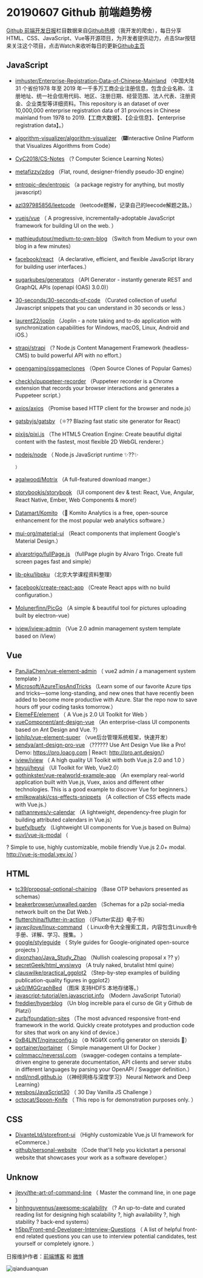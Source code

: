 # 20190607 Github 前端趋势榜

[Github 前端开发日报](http://caibaojian.com/c/news)栏目数据来自[Github热榜](http://news.caibaojian.com/)（我开发的爬虫），每日分享HTML、CSS、JavaScript、Vue等开源项目，为开发者提供动力，点击Star按钮来关注这个项目，点击Watch来收听每日的更新[Github主页](https://github.com/kujian/githubTrending)
## JavaScript

* [imhuster/Enterprise-Registration-Data-of-Chinese-Mainland](https://github.com/imhuster/Enterprise-Registration-Data-of-Chinese-Mainland) （中国大陆 31 个省份1978 年至 2019 年一千多万工商企业注册信息，包含企业名称、注册地址、统一社会信用代码、地区、注册日期、经营范围、法人代表、注册资金、企业类型等详细资料。This repository is an dataset of over 10,000,000 enterprise registration data of 31 provinces in Chinese mainland from 1978 to 2019.【工商大数据】、【企业信息】、【enterprise registration data】。）
* [algorithm-visualizer/algorithm-visualizer](https://github.com/algorithm-visualizer/algorithm-visualizer) （&#x1f386;Interactive Online Platform that Visualizes Algorithms from Code）
* [CyC2018/CS-Notes](https://github.com/CyC2018/CS-Notes) （? Computer Science Learning Notes）
* [metafizzy/zdog](https://github.com/metafizzy/zdog) （Flat, round, designer-friendly pseudo-3D engine）
* [entropic-dev/entropic](https://github.com/entropic-dev/entropic) （a package registry for anything, but mostly javascript）
* [azl397985856/leetcode](https://github.com/azl397985856/leetcode) （leetcode题解，记录自己的leecode解题之路。）
* [vuejs/vue](https://github.com/vuejs/vue) （
        A progressive, incrementally-adoptable JavaScript framework for building UI on the web.
      ）
* [mathieudutour/medium-to-own-blog](https://github.com/mathieudutour/medium-to-own-blog) （Switch from Medium to your own blog in a few minutes）
* [facebook/react](https://github.com/facebook/react) （A declarative, efficient, and flexible JavaScript library for building user interfaces.）
* [sugarkubes/generators](https://github.com/sugarkubes/generators) （API Generator - instantly generate REST and GraphQL APIs (openapi (OAS) 3.0.0)）
* [30-seconds/30-seconds-of-code](https://github.com/30-seconds/30-seconds-of-code) （Curated collection of useful Javascript snippets that you can understand in 30 seconds or less.）
* [laurent22/joplin](https://github.com/laurent22/joplin) （Joplin - a note taking and to-do application with synchronization capabilities for Windows, macOS, Linux, Android and iOS.）
* [strapi/strapi](https://github.com/strapi/strapi) （? Node.js Content Management Framework (headless-CMS) to build powerful API with no effort.）
* [opengaming/osgameclones](https://github.com/opengaming/osgameclones) （Open Source Clones of Popular Games）
* [checkly/puppeteer-recorder](https://github.com/checkly/puppeteer-recorder) （Puppeteer recorder is a Chrome extension that records your browser interactions and generates a Puppeteer script.）
* [axios/axios](https://github.com/axios/axios) （Promise based HTTP client for the browser and node.js）
* [gatsbyjs/gatsby](https://github.com/gatsbyjs/gatsby) （⚛️?? Blazing fast static site generator for React）
* [pixijs/pixi.js](https://github.com/pixijs/pixi.js) （The HTML5 Creation Engine: Create beautiful digital content with the fastest, most flexible 2D WebGL renderer.）
* [nodejs/node](https://github.com/nodejs/node) （
        Node.js JavaScript runtime ✨??✨

      ）
* [agalwood/Motrix](https://github.com/agalwood/Motrix) （A full-featured download manger.）
* [storybookjs/storybook](https://github.com/storybookjs/storybook) （UI component dev &amp; test: React, Vue, Angular, React Native, Ember, Web Components &amp; more!）
* [Datamart/Komito](https://github.com/Datamart/Komito) （&#x1f516; Komito Analytics is a free, open-source enhancement for the most popular web analytics software.）
* [mui-org/material-ui](https://github.com/mui-org/material-ui) （React components that implement Google's Material Design.）
* [alvarotrigo/fullPage.js](https://github.com/alvarotrigo/fullPage.js) （fullPage plugin by Alvaro Trigo. Create full screen pages fast and simple）
* [lib-pku/libpku](https://github.com/lib-pku/libpku) （北京大学课程资料整理）
* [facebook/create-react-app](https://github.com/facebook/create-react-app) （Create React apps with no build configuration.）
* [Molunerfinn/PicGo](https://github.com/Molunerfinn/PicGo) （A simple &amp; beautiful tool for pictures uploading built by electron-vue）
* [iview/iview-admin](https://github.com/iview/iview-admin) （Vue 2.0 admin management system template based on iView）

## Vue

* [PanJiaChen/vue-element-admin](https://github.com/PanJiaChen/vue-element-admin) （
        vue2 admin / a management system template
      ）
* [Microsoft/AzureTipsAndTricks](https://github.com/Microsoft/AzureTipsAndTricks) （Learn some of our favorite Azure tips and tricks—some long-standing, and new ones that have recently been added to become more productive with Azure. Star the repo now to save hours off your coding tasks tomorrow.）
* [ElemeFE/element](https://github.com/ElemeFE/element) （
        A Vue.js 2.0 UI Toolkit for Web
      ）
* [vueComponent/ant-design-vue](https://github.com/vueComponent/ant-design-vue) （An enterprise-class UI components based on Ant Design and Vue. ?）
* [ljphilp/vue-element-super](https://github.com/ljphilp/vue-element-super) （vue后台管理系统框架，快速开发）
* [sendya/ant-design-pro-vue](https://github.com/sendya/ant-design-pro-vue) （??‍???‍? Use Ant Design Vue like a Pro! Demo: <a href="https://pro.loacg.com" rel="nofollow">https://pro.loacg.com</a> | React: <a href="http://pro.ant.design/" rel="nofollow">http://pro.ant.design/</a>）
* [iview/iview](https://github.com/iview/iview) （
        A high quality UI Toolkit with both Vue.js 2.0 and 1.0
      ）
* [heyui/heyui](https://github.com/heyui/heyui) （UI Toolkit for Web, Vue2.0）
* [gothinkster/vue-realworld-example-app](https://github.com/gothinkster/vue-realworld-example-app) （An exemplary real-world application built with Vue.js, Vuex, axios and different other technologies. This is a good example to discover Vue for beginners.）
* [emilkowalski/css-effects-snippets](https://github.com/emilkowalski/css-effects-snippets) （A collection of CSS effects made with Vue.js.）
* [nathanreyes/v-calendar](https://github.com/nathanreyes/v-calendar) （A lightweight, dependency-free plugin for building attributed calendars in Vue.js）
* [buefy/buefy](https://github.com/buefy/buefy) （Lightweight UI components for Vue.js based on Bulma）
* [euvl/vue-js-modal](https://github.com/euvl/vue-js-modal) （
        
? Simple to use, highly customizable, mobile friendly Vue.js 2.0+ modal. <a href="http://vue-js-modal.yev.io/">http://vue-js-modal.yev.io/</a>
      ）

## HTML

* [tc39/proposal-optional-chaining](https://github.com/tc39/proposal-optional-chaining) （Base OTP behaviors presented as schemas）
* [beakerbrowser/unwalled.garden](https://github.com/beakerbrowser/unwalled.garden) （Schemas for a p2p social-media network built on the Dat Web.）
* [flutterchina/flutter-in-action](https://github.com/flutterchina/flutter-in-action) （《Flutter实战》电子书）
* [jaywcjlove/linux-command](https://github.com/jaywcjlove/linux-command) （
        Linux命令大全搜索工具，内容包含Linux命令手册、详解、学习、搜集。
      ）
* [google/styleguide](https://github.com/google/styleguide) （
        Style guides for Google-originated open-source projects
      ）
* [dixonzhao/Java_Study_Zhao](https://github.com/dixonzhao/Java_Study_Zhao) （Nullish coalescing proposal x ?? y）
* [secretGeek/html_wysiwyg](https://github.com/secretGeek/html_wysiwyg) （A truly naked, brutalist html quine）
* [clauswilke/practical_ggplot2](https://github.com/clauswilke/practical_ggplot2) （Step-by-step examples of building publication-quality figures in ggplot2）
* [uk0/IMGGraphBed](https://github.com/uk0/IMGGraphBed) （图床 支持HDFS 本地存储等。）
* [javascript-tutorial/en.javascript.info](https://github.com/javascript-tutorial/en.javascript.info) （Modern JavaScript Tutorial）
* [freddier/hyperblog](https://github.com/freddier/hyperblog) （Un blog increíble para el curso de Git y Github de Platzi）
* [zurb/foundation-sites](https://github.com/zurb/foundation-sites) （The most advanced responsive front-end framework in the world. Quickly create prototypes and production code for sites that work on any kind of device.）
* [0xB4LINT/nginxconfig.io](https://github.com/0xB4LINT/nginxconfig.io) （⚙️ NGiИX config generator on steroids &#x1f489;）
* [portainer/portainer](https://github.com/portainer/portainer) （
        Simple management UI for Docker
      ）
* [colmmacc/neverssl.com](https://github.com/colmmacc/neverssl.com) （swagger-codegen contains a template-driven engine to generate documentation, API clients and server stubs in different languages by parsing your OpenAPI / Swagger definition.）
* [nndl/nndl.github.io](https://github.com/nndl/nndl.github.io) （《神经网络与深度学习》 Neural Network and Deep Learning）
* [wesbos/JavaScript30](https://github.com/wesbos/JavaScript30) （
        30 Day Vanilla JS Challenge
      ）
* [octocat/Spoon-Knife](https://github.com/octocat/Spoon-Knife) （
        This repo is for demonstration purposes only.
      ）

## CSS

* [DivanteLtd/storefront-ui](https://github.com/DivanteLtd/storefront-ui) （Highly customizable Vue.js UI framework for eCommerce.）
* [github/personal-website](https://github.com/github/personal-website) （Code that'll help you kickstart a personal website that showcases your work as a software developer.）

## Unknow

* [jlevy/the-art-of-command-line](https://github.com/jlevy/the-art-of-command-line) （
        Master the command line, in one page
      ）
* [binhnguyennus/awesome-scalability](https://github.com/binhnguyennus/awesome-scalability) （? An up-to-date and curated reading list for designing high scalability ?, high availability ?, high stability ? back-end systems）
* [h5bp/Front-end-Developer-Interview-Questions](https://github.com/h5bp/Front-end-Developer-Interview-Questions) （
        A list of helpful front-end related questions you can use to interview potential candidates, test yourself or completely ignore.
      ）


日报维护作者：[前端博客](http://caibaojian.com/) 和 [微博](http://caibaojian.com/go/weibo)

![qianduanquan](https://user-images.githubusercontent.com/3055447/38468989-651132ac-3b80-11e8-8e6b-15122322a9d7.png)